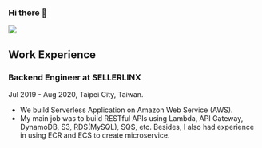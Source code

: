 ### Hi there 👋
![](https://img.shields.io/badge/Code-Python-informational?style=flat&logo=python&logoColor=white&color=2bbc8a)

## Work Experience
### Backend Engineer at SELLERLINX
Jul 2019 - Aug 2020, Taipei City, Taiwan.
- We build Serverless Application on Amazon Web Service (AWS). 
- My main job was to build RESTful APIs using Lambda, API Gateway, DynamoDB, S3, RDS(MySQL), SQS, etc. Besides, I also had experience in using ECR and ECS to create microservice.
<!--
**plusoneee/plusoneee** is a ✨ _special_ ✨ repository because its `README.md` (this file) appears on your GitHub profile.

Here are some ideas to get you started:

- 🔭 I’m currently working on ...
- 🌱 I’m currently learning ...
- 👯 I’m looking to collaborate on ...
- 🤔 I’m looking for help with ...
- 💬 Ask me about ...
- 📫 How to reach me: ...
- 😄 Pronouns: ...
- ⚡ Fun fact: ...
-->

